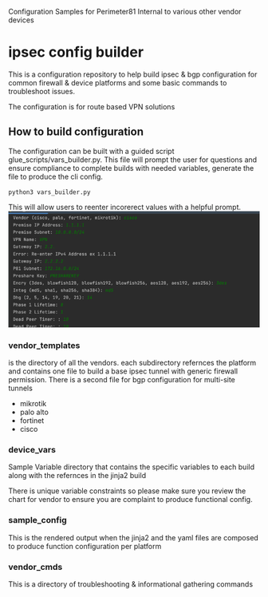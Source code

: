 Configuration Samples for Perimeter81 Internal to various other vendor devices 
# ipsec config builder
This is a configuration repository to help build ipsec & bgp configuration for common firewall & device platforms 
and some basic commands to troubleshoot issues.

The configuration is for route based VPN solutions 

## How to build configuration 
The configuration can be built with a guided script glue_scripts/vars_builder.py. This file will prompt the user for 
questions and ensure compliance to complete builds with needed variables, generate the file to produce the cli config. 

```commandline
python3 vars_builder.py
```
This will allow users to reenter incorerect values with a helpful prompt. 
![img_1.png](img_1.png)
### vendor_templates 
is the directory of all the vendors. each subdirectory refernces 
the platform and contains one file to build a base ipsec tunnel with generic firewall permission. There is
a second file for bgp configuration for multi-site tunnels
- mikrotik 
- palo alto
- fortinet 
- cisco

### device_vars
Sample Variable directory that contains the specific variables to each build 
along with the refernces in the jinja2 build 

There is unique variable constraints so please make sure you review the chart 
for vendor to ensure you are complaint to produce functional config.


### sample_config
This is the rendered output when the jinja2 and the yaml files are composed to produce function 
configuration per platform

### vendor_cmds
This is a directory of troubleshooting & informational gathering commands 

